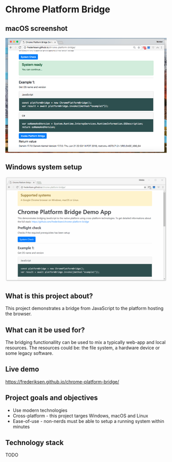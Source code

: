# Chrome Platform Bridge
## macOS screenshot
![Demo](https://raw.githubusercontent.com/frederiksen/chrome-platform-bridge/master/documentation/macOS.png "Demo")

## Windows system setup
![Demo](https://raw.githubusercontent.com/frederiksen/chrome-platform-bridge/master/documentation/Windows.gif "Demo")

## What is this project about?
This project demonstrates a bridge from JavaScript to the platform hosting the browser.

## What can it be used for?
The bridging functionallity can be used to mix a typically web-app and local resources. The resources could be: the file system, a hardware device or some legacy software.

## Live demo
https://frederiksen.github.io/chrome-platform-bridge/

## Project goals and objectives
* Use modern technologies
* Cross-platform - this project targes Windows, macOS and Linux
* Ease-of-use - non-nerds must be able to setup a running system within minutes

## Technology stack
TODO
